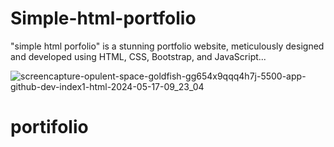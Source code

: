 # Simple-html-portfolio
"simple html porfolio" is a stunning portfolio website, meticulously designed and developed using HTML, CSS, Bootstrap, and JavaScript... 

![screencapture-opulent-space-goldfish-gg654x9qqq4h7j-5500-app-github-dev-index1-html-2024-05-17-09_23_04](https://github.com/Hammadu696/Simple-html-portfolio/assets/132342505/2f64cada-90d5-4740-a36b-f9640ce9c05c)
# portifolio
